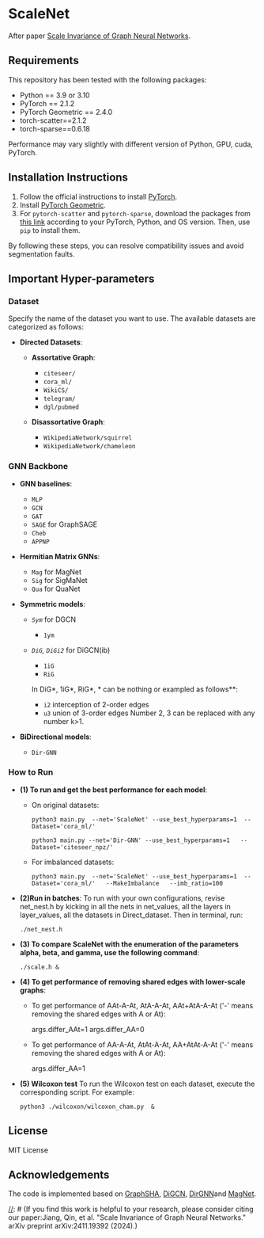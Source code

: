 # ScaleNet
After paper [Scale Invariance of Graph Neural Networks](https://arxiv.org/abs/2411.19392).

## Requirements

This repository has been tested with the following packages:
- Python == 3.9 or 3.10
- PyTorch == 2.1.2
- PyTorch Geometric == 2.4.0
- torch-scatter==2.1.2
- torch-sparse==0.6.18

Performance may vary slightly with different version of Python, GPU, cuda, PyTorch.
## Installation Instructions

1. Follow the official instructions to install [PyTorch](https://pytorch.org/get-started/previous-versions/).
2. Install [PyTorch Geometric](https://pytorch-geometric.readthedocs.io/en/latest/notes/installation.html).
3. For `pytorch-scatter` and `pytorch-sparse`, download the packages from [this link](https://pytorch-geometric.com/whl/torch-2.3.0%2Bcu121.html) according to your PyTorch, Python, and OS version. Then, use `pip` to install them.

By following these steps, you can resolve compatibility issues and avoid segmentation faults.


## Important Hyper-parameters
### Dataset
Specify the name of the dataset you want to use. The available datasets are categorized as follows:

- **Directed Datasets**:
  - **Assortative Graph**:
    - `citeseer/`
    - `cora_ml/`
    - `WikiCS/`
    - `telegram/`
    - `dgl/pubmed`
  
  - **Disassortative Graph**:
    - `WikipediaNetwork/squirrel`
    - `WikipediaNetwork/chameleon`

### GNN Backbone 
- **GNN baselines**:
  - `MLP`  
  - `GCN`
  - `GAT`
  - `SAGE` for GraphSAGE
  - `Cheb`
  - `APPNP`

- **Hermitian Matrix GNNs**:
  - `Mag` for MagNet
  - `Sig`  for SigMaNet
  - `Qua` for QuaNet
- **Symmetric models**: 
  -  *`Sym`* for DGCN
      - `1ym`
  - *`DiG`, `DiGi2`*  for DiGCN(ib) 
    - `1iG`
    - `RiG`
  
    In DiG\*, 1iG\*, RiG\*,  * can be nothing or exampled as follows**:
      - `i2` interception of 2-order edges
      - `u3` union of 3-order edges 
    Number 2, 3 can be replaced with any number k>1.
- **BiDirectional models**:
  - `Dir-GNN`

### How to Run

- **(1) To run and get the best performance for each model**:
  - On original datasets:

    ```
    python3 main.py  --net='ScaleNet' --use_best_hyperparams=1  --Dataset='cora_ml/'
    ```
  
    ```
    python3 main.py --net='Dir-GNN' --use_best_hyperparams=1   --Dataset='citeseer_npz/'
    
    ```
  - For imbalanced datasets:
    ```
    python3 main.py  --net='ScaleNet' --use_best_hyperparams=1  --Dataset='cora_ml/'   --MakeImbalance   --imb_ratio=100
    ```
- **(2)Run in batches**:
To run with your own configurations, revise net_nest.h by kicking in all the nets in net_values, all the layers in layer_values,
all the datasets in Direct_dataset. Then in terminal, run: 

  ```
  ./net_nest.h
  ```



- **(3) To compare ScaleNet with the enumeration of the parameters alpha, beta, and gamma, use the following command**:

  ```
  ./scale.h &
  ```

- **(4) To get performance of removing shared edges with lower-scale graphs**:
  - To get performance of AAt-A-At, AtA-A-At, AAt+AtA-A-At ('-' means removing the shared edges with A or At):
    
    args.differ_AAt=1    args.differ_AA=0
  - To get performance of AA-A-At, AtAt-A-At, AA+AtAt-A-At ('-' means removing the shared edges with A or At):
    
    args.differ_AA=1
- **(5) Wilcoxon test** 
To run the Wilcoxon test on each dataset, execute the corresponding script. For example:
  ```
  python3 ./wilcoxon/wilcoxon_cham.py  &
  ```



## License
MIT License

## Acknowledgements

The code is implemented based on [GraphSHA](https://github.com/wenzhilics/GraphSHA), [DiGCN](https://github.com/flyingtango/DiGCN),  [DirGNN](https://github.com/emalgorithm/directed-graph-neural-network)and 
[MagNet](https://github.com/matthew-hirn/magnet).

[//]: # (## Citation)

[//]: # ()
[//]: # (If you find this work is helpful to your research, please consider citing our paper:Jiang, Qin, et al. "Scale Invariance of Graph Neural Networks." arXiv preprint arXiv:2411.19392 (2024).)

